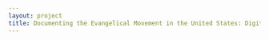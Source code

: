 ```yaml
--- 
layout: project 
title: Documenting the Evangelical Movement in the United States: Digitizing Baptist State Convention of North Carolina Open-Reel Audiotapes, 1957-1980
---
```



